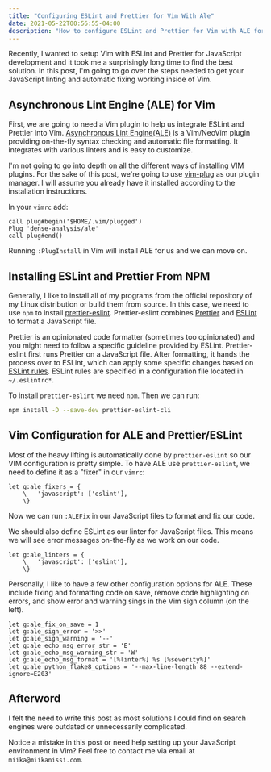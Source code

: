 ```yaml
---
title: "Configuring ESLint and Prettier for Vim With Ale"
date: 2021-05-22T00:56:55-04:00
description: "How to configure ESLint and Prettier for Vim with ALE for code linting."
---
```


Recently, I wanted to setup Vim with ESLint and Prettier for JavaScript development and
it took me a surprisingly long time to find the best solution. In this post, I'm going
to go over the steps needed to get your JavaScript linting and automatic fixing working
inside of Vim.

## Asynchronous Lint Engine (ALE) for Vim

First, we are going to need a Vim plugin to help us integrate ESLint and Prettier into
Vim. [Asynchronous Lint Engine(ALE)](https://github.com/dense-analysis/ale) is a
Vim/NeoVim plugin providing on-the-fly syntax checking and automatic file formatting. It
integrates with various linters and is easy to customize.

I'm not going to go into depth on all the different ways of installing VIM plugins. For
the sake of this post, we're going to use
[vim-plug](https://github.com/junegunn/vim-plug) as our plugin manager. I will assume
you already have it installed according to the installation instructions.

In your `vimrc` add:

```viml
call plug#begin('$HOME/.vim/plugged')
Plug 'dense-analysis/ale'
call plug#end()
```

Running `:PlugInstall` in Vim will install ALE for us and we can move on.

## Installing ESLint and Prettier From NPM

Generally, I like to install all of my programs from the official repository of my Linux
distribution or build them from source. In this case, we need to use `npm` to install
[prettier-eslint](https://github.com/prettier/prettier-eslint). Prettier-eslint combines
[Prettier](https://prettier.io/) and [ESLint](https://eslint.org/) to format a
JavaScript file.

Prettier is an opinionated code formatter (sometimes too opinionated) and you might need
to follow a specific guideline provided by ESLint. Prettier-eslint first runs Prettier
on a JavaScript file. After formatting, it hands the process over to ESLint, which can
apply some specific changes based on [ESLint rules](https://eslint.org/docs/rules/).
ESLint rules are specified in a configuration file located in `~/.eslintrc*`.

To install `prettier-eslint` we need `npm`. Then we can run:

```bash
npm install -D --save-dev prettier-eslint-cli
```

## Vim Configuration for ALE and Prettier/ESLint

Most of the heavy lifting is automatically done by `prettier-eslint` so our VIM
configuration is pretty simple. To have ALE use `prettier-eslint`, we need to define it
as a "fixer" in our `vimrc`:

```viml
let g:ale_fixers = {
    \   'javascript': ['eslint'],
    \}
```

Now we can run `:ALEFix` in our JavaScript files to format and fix our code.

We should also define ESLint as our linter for JavaScript files. This means we will see
error messages on-the-fly as we work on our code.

```viml
let g:ale_linters = {
    \   'javascript': ['eslint'],
    \}
```

Personally, I like to have a few other configuration options for ALE. These include
fixing and formatting code on save, remove code highlighting on errors, and show error
and warning sings in the Vim sign column (on the left).

```viml
let g:ale_fix_on_save = 1
let g:ale_sign_error = '>>'
let g:ale_sign_warning = '--'
let g:ale_echo_msg_error_str = 'E'
let g:ale_echo_msg_warning_str = 'W'
let g:ale_echo_msg_format = '[%linter%] %s [%severity%]'
let g:ale_python_flake8_options = '--max-line-length 88 --extend-ignore=E203'
```

## Afterword

I felt the need to write this post as most solutions I could find on search engines were
outdated or unnecessarily complicated.

Notice a mistake in this post or need help setting up your JavaScript environment in
Vim? Feel free to contact me via email at `miika@miikanissi.com`.

